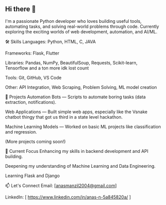 ## Hi there 👋

I'm a passionate Python developer who loves building useful tools, automating tasks, and solving real-world problems through code.
Currently exploring the exciting worlds of web development, automation, and AI/ML.

🛠️ Skills
Languages: Python, HTML, C, JAVA

Frameworks: Flask, Flutter

Libraries: Pandas, NumPy, BeautifulSoup, Requests, Scikit-learn, Tensorflow and a ton more idk lost count

Tools: Git, GitHub, VS Code

Other: API Integration, Web Scraping, Problem Solving, ML model creation

🚀 Projects
Automation Bots — Scripts to automate boring tasks (data extraction, notifications).

Web Applications — Built simple web apps, especially like the Vsnake chatbot thingy that got us third in a state level hackathon.

Machine Learning Models — Worked on basic ML projects like classification and regression.

(More projects coming soon!)

🎯 Current Focus
Enhancing my skills in backend development and API building.

Deepening my understanding of Machine Learning and Data Engineering.

Learning Flask and Django

📫 Let's Connect
Email: [anasmanzil2004@gmail.com]

LinkedIn: [ https://www.linkedin.com/in/anas-n-5a845820a/ ] 
